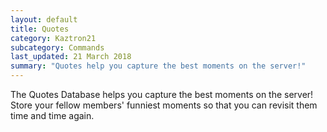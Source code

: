 ```yaml
---
layout: default
title: Quotes
category: Kaztron21
subcategory: Commands
last_updated: 21 March 2018
summary: "Quotes help you capture the best moments on the server!"
---
```


The Quotes Database helps you capture the best moments on the server! Store your fellow members' funniest moments so that you can revisit them time and time again.
